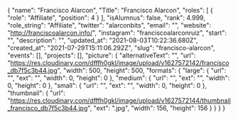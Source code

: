 {
 "name": "Francisco Alarcon",
 "Title": "Francisco Alarcon",
 "roles": [
  {
   "role": "Affiliate",
   "position": 4
  }
 ],
 "isAlumnus": false,
 "rank": 4.999,
 "role_string": "Affiliate",
 "twitter": "alarconbits",
 "email": "",
 "website": "http://franciscoalarcon.info/",
 "instagram": "franciscoalarconruiz",
 "start": "",
 "description": "",
 "updated_at": "2021-08-03T10:22:36.680Z",
 "created_at": "2021-07-29T15:11:06.292Z",
 "slug": "francisco-alarcon",
 "events": [],
 "projects": [],
 "picture": {
  "alternativeText": "",
  "url": "https://res.cloudinary.com/dfffh0gkl/image/upload/v1627572142/francisco_db7f5c3b44.jpg",
  "width": 500,
  "height": 500,
  "formats": {
   "large": {
    "url": "",
    "ext": "",
    "width": 0,
    "height": 0
   },
   "medium": {
    "url": "",
    "ext": "",
    "width": 0,
    "height": 0
   },
   "small": {
    "url": "",
    "ext": "",
    "width": 0,
    "height": 0
   },
   "thumbnail": {
    "url": "https://res.cloudinary.com/dfffh0gkl/image/upload/v1627572144/thumbnail_francisco_db7f5c3b44.jpg",
    "ext": ".jpg",
    "width": 156,
    "height": 156
   }
  }
 }
}